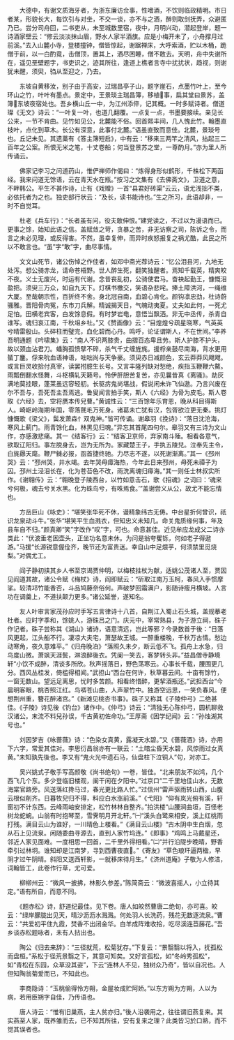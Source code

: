 <!-- { "loadSidebar": true } -->
　　大德中，有谢文质海牙者，为浙东廉访佥事，性嗜酒，不饮则临政精明。市日者某，形貌长大，每饮引与对坐，不交一谈，亦不与之酒，醉则取剑抚弄，众避匿乃已。尝分司舟回，二书吏从，未至城数里宿，夜中，月明兴动，潜起登岸，题一诗酒家壁云：“修云淡淡抹山眉，野水人家半酒旗。应是小梅开未了，小舟撑月过前溪。”去入山麓小寺，登楼撞钟，僧皆惊起，谢踞禅床，大呼索酒，贮以木桶，跪僧于前，以一白酌竟，击僧顶，置其上，酒尽困睡，僧不敢去。天明，舟中失谢所在，遥见垩壁题字，书吏识之，迹其所往，逢道上樵者言寺中扰扰状，趋视，则谢犹未醒，须臾，驺从至迎之，乃去。

　　东坡自黄移汝，别子由于高安，过瑞昌亭子山，题字崖石，点墨竹叶上，至今环山之竹，叶叶有墨点。景定中，王景琰主瑞昌簿，移植事，扁其堂曰景苏，盖簿东坡夜宿处也。吾乡横山丘一中，为江州添倅，记其概。一时多赋诗者。僧道璨《无文》诗云：“一叶复一叶，也道几翻覆。一点复一点，书墨要接续。亲见长公来，一节不肯曲。见竹如见公，北麓能不俗。回首熙丰间，几人愧此竹。翰墨直枝叶，点化到草木。长公有深意，此事付北麓。”语虽直致而意佳。北麓，景琰号也。丘记未见。其遗藁有《答主簿短启》，中有云：“移来三两竿之清风，拈起三二百年之公案。所恨无米之笔，十丈卷船；何当登景苏之堂，一尊酌月。”亦为里人所传诵云。

　　佛家记李习之问道药山，惟俨禅师作偈曰：“炼得身形似鹤形，千株松下两函经。我来问道无馀语，云在青天水在瓶。”按习之文集有《去佛斋文》，卫道之意，不畔韩公。平生不甚作诗，止有《戏赠》一首“县君好砖渠”云云，语尤浅拙不类，必依托者为之也。独吏部行状云：“及长，读书能诗也。”生之所习，此语却非，一时不自觉耳。

　　杜老《兵车行》：“长者虽有问，役夫敢伸恨。”建党读之，不过以为漫语而已。更事之馀，始知此语之信。盖赋敛之苛，贪暴之苦，非无访察之司，陈诉之令，而言之未必见理，或反得害。不然，虽幸复伸，而异时疾怒报复之祸尤酷，此民之所以不敢言也。“虽”字“敢”字，曲尽事情。

　　文文山死节，诸公伤悼之作佳者，如邓中斋光荐诗云：“忆公泪县河，九地无处泻。想公骑赤龙，请命苍梧野。世人醉生死，翻笑独醒者。焉知千载英，精爽皎不夜。义士无废兴，时运有代谢。念昔丧乱初，公骑使君马。奋袂起勤王，慷慨泪盈把。须臾三万众，如自九天下。灯棋书檄交，笑语杂悲咤。捧土障洪河，一绳维大厦。至哉朝宗性，百折终不舍。身北冠自南，血碧心肯化。颜钩凛忠劲，杜诗蔚骚雅。晋阳骨肉冤，东市刀兵解。精诚揭天日，气魄动夷夏。丈夫如此何，一死尤足怕。田横老宾客，白发馀息假。有时梦岩电，意悟当飘洒。非无中丞传，杀青自谁写。魂归哀江南，千秋俎乡社。”又《赞画像》云：“目煌煌兮疏星晓寒，气英英兮晴雷殷山。头碎柱而璧完，血化碧而心丹。鸣呼，论证谓斯人，不在世间。”李养吾明通题《吟啸集》云：“南人不识两膝贵，曲摺百态卑且劳。斯人护膝不护头，故以颈血沾君刀。蟠胸孤愤擘不碎，杀气千丈缠旌旄。援桴亲鼓尽南海，背水更用蜑丁鏖。俘来吮血语神语，咄咄尚与天争豪。须臾赤日减颜色，玄云莽莽风飕飕。或言巨灵收拾付真宰，读罢拊臆生长号。又言丰隆列缺对愁绝，疾指玉鞭鞭六鰲。雨瓢倒翻水怪舞，斗枢横轧天籁号。怜伊肝胆苦复苦，亦见曩昔真《离骚》。劫灰满地莫挂眼，蓬莱虽远容轻舠。长驱疠鬼尚堪战，假说闲未许飞仙遨。乃言兴废在尔不吾与，吾死吾主吾焉逃。鲁叟闻言拍手笑，斯人《六经》为骨为皮毛。斯人卷取《六经》去，空将赝本传兒曹。”黄诚性云：“三百馀年乐育恩，晚从科目得斯人。崎岖岭海期年国，零落氈毛万死身。诸葛未亡犹有汉，包胥欲泣更无秦。挑灯慷慨歌《梁父》，鬓发萧森忄双鬼神。”皆可传诵。谢皋羽《挽诗》：“落日沈沧海，寒风上蓟门。雨青馀化血，林黑见归魂。”异忘其首尾四句尔。皋羽又有三诗为文山作，亦感激悲痛。其一《结客行》云：“结客卫京师，弃家南斗陲。相看各意气，欲取辽阳归。事左脱身去，岂为无所为。家藏楚王子，手执五陵兒。泣奉先主令，白旄曏天麾。鞭尸雠必报，函首捷终驰。力尽志不遂，以死谢渐离。”其一《邳州哭》云：“邳州哭，井水竭。去年哭母瘴海热，今年此日来邳州，母死未禫子为囚。邳州土泾泪长在，化为苍苔色不改，雨洗离魂归瘴海。”其一则任士林叔实所作。《谢翱传》云：“翱晚登子陵西台，以竹如意击石，歌《招魂》之词曰：‘魂来兮何极，魂去兮关水黑。化为硃鸟兮，有咮焉食。’”盖谢尝义从公，故尤不能忘情也。

　　方岳巨山《咏史》：“堪笑张华死不休，谩精象纬古无俦。中台星折何曾识，祇识龙泉动斗牛。”张华“堪笑平生血溅衣，但知忠义未知几。命关鬼质缘何事，年及县车自不归。”颜真卿“笑”字改作“叹”字，可也。命意甚佳。近见牟应龙成父二诗亦类此：“伏波垂老困壶头，正坐功名意未休。为问是翁夸矍铄，何如老子得遨游。”马援“长源锐意偓佺齐，晚节还为富贵迷。幸自山中足煨芋，何须禁里觅烧梨。”对偶尤工。

　　阎子静初挟其乡人书至京谒贾仲明，以梅枝拄杖为献，适姚公茂诸人至，贾因见阎道其故，诸公令赋《梅杖》诗，阎即赋云：“斫取江南万玉柯，春风入手惯摩挲。较清邛竹能香否，斗品鸠藤奈俗何。声破梦回霜满户，影随诗瘦月横坡。人言功在调羹上，不道扶颠力更多。”诸公延誉，遂知名。

　　友人叶审言家茂孙应时手写五言律诗十八首，自荆江入蜀止石头城，盖规摹老杜者。应时字季和，馀姚人，游硃吕之门。庆元中，宰常熟县，为子游立祠，硃子作记者。硃子尝称其《湖山》诸诗，语意清远，岂此等邪？今录数首于後：“日落风更起，江头船不行。凄凉大夫宅，萧瑟故王城。一醉重楼晚，千秋万古情。愁边动寒角，夜久意难平。”《归舟晚泊》“落照久未夕，断云低不飞。孤舟上水急，归鸟度山微。萧飒天涯鬓，淋浪醉後衣。凭阑一笑去，客梦转头非。”益昌僧寺静境轩“小饮不成醉，清谈多所欣。秋声摇落日，野色荡寒云。心事长千载，腰围更几分。西风丛桂发，倚槛得相闻。”武担山“西台在何许，秋草暮云间。十亩有馀竹，一窗无数山。望远足离思，忧时多苦颜。相看终惜醉，更挈酒瓶还。”武担西台“今晨明客眼，桃杏照江红。鸟哢苍山曲，人声翠竹中。独游空远思，一笑负春风。便想荆州重，簪花醉渚宫。”《新滩见桃杏书事》。硃子又称其《子陵仲弓》二绝甚佳。《子陵》诗见後《钓台》诸作中。《仲弓》诗云：“清独无心陈仲弓，圆机聊救汉诸公。末流不料兒孙误，千古黄初佐命功。”王厚斋《困学纪闻》云：“孙烛湖其号也。”

　　刘因梦吉《咏蔷薇》诗：“色染女真黄，露凝天水碧。”又《蔷薇酒》诗，亦用下六字，常爱其佳对。李思衍昌翁亦有一联云：“土暗尘昏天水碧，风惊雨过女真黄。”未知孰先後也。李又有“鬼火光中遗石马，仙盘柱下泣铜人”句，对亦工。

　　吴兴姚式子敬手写高颜敬《尚书绝句》一卷，皆佳。“北来朋友不如鸿，几个西飞几个东。多少登临旧楼观，阑干闲在夕阳中。”过京口“二千里地佳山水，无数海棠官路旁。风送落红搀马过，春光更比路人忙。”过信州“雷声驱雨转山西，山腹云根似削齐。日暮牧兒归不得，料应白水涨前溪。”《弋阳》“仰有岚光俯有溪，轩窗初不计东西。云峰雨岫安排定，松竹林林自整齐。”拍洪楼“山腰涧曲垣，百怪老树龙蛇蜿。山翁有时抱琴至，雪霁明月开北轩。”㈠“溪头白鹭来相安，溪上红桃雨打残。满目云山为谁好，一川晴色上楼看。”《满目云山楼》“古木阴中生白烟，忽从石上见流泉。闲随委曲寻源去，直到人家竹坞连。”《即事》“鸡鸣上马戴星还，邻近人家见面难。一度相思一回首，二千里外得相看。”㈡“并行沿隄步晚晴，野香牵引过林坰。谁知却是江南梦，寻到西曹夜直。”《寄友》“草色琅玕逼两楹，早阴才过午阴晴。斜阳又送西轩影，一就移床待月生。”《济州道庵》子敬为人修洁，词翰皆工，此卷作行草，尤可爱。

　　柳柳州云：“微风一披拂，林影久参差。”陈简斋云：“微波喜摇人，小立待其定。”语有所自，而意不同。

　　《题赤松》诗，舒道纪最佳。见下卷。唐人如皎然曹唐二绝旬，亦可喜。皎云：“绿岸朦胧出见天，晴沙沥沥水溅溅。何处羽人长洗药，残花无数逐流泉。”曹云：“共爱初平住九霞，焚香不出闭金华。白羊成阵难收拾，吃尽溪连苣蕂花。”吾乡谈赤松题咏者，未有人拈出也。

　　陶公《归去来辞》：“三径就荒，松菊犹存。”下复云：“景翳翳以将入，抚孤松而盘桓。”系松于径荒景翳之下，其意可知矣。又好言孤松，如“冬岭秀孤松”，如“青松在东园，众草没其姿”，下云“连林人不见，独树众乃奇”，皆以自况也。人但知陶翁菊爱而已，不知此也。

　　李商隐诗：“玉桃偷得怜方朔，金屋妆成贮阿娇。”以东方朔为方朔，人以为病，若用臣朔字自佳，乃传语也。

　　唐人诗云：“惟有旧巢燕，主人贫亦归。”後人沿袭用之，往往谓旧燕复来。其实燕至人家，既养雏而去，已不知其所往，安有复来之理？此类皆习於口熟，而不觉其误者也。

